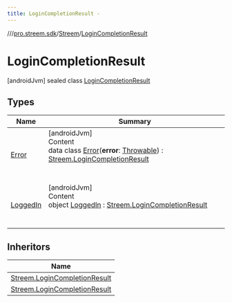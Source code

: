 ```yaml
---
title: LoginCompletionResult -
---
```

//[<root>](../../../../index.md)/[pro.streem.sdk](../../index.md)/[Streem](../index.md)/[LoginCompletionResult](index.md)



# LoginCompletionResult  
 [androidJvm] sealed class [LoginCompletionResult](index.md)   


## Types  
  
|  Name |  Summary | 
|---|---|
| <a name="pro.streem.sdk/Streem.LoginCompletionResult.Error///PointingToDeclaration/"></a>[Error](-error/index.md)| <a name="pro.streem.sdk/Streem.LoginCompletionResult.Error///PointingToDeclaration/"></a>[androidJvm]  <br>Content  <br>data class [Error](-error/index.md)(**error**: [Throwable](https://kotlinlang.org/api/latest/jvm/stdlib/kotlin/-throwable/index.html)) : [Streem.LoginCompletionResult](index.md)  <br><br><br>|
| <a name="pro.streem.sdk/Streem.LoginCompletionResult.LoggedIn///PointingToDeclaration/"></a>[LoggedIn](-logged-in/index.md)| <a name="pro.streem.sdk/Streem.LoginCompletionResult.LoggedIn///PointingToDeclaration/"></a>[androidJvm]  <br>Content  <br>object [LoggedIn](-logged-in/index.md) : [Streem.LoginCompletionResult](index.md)  <br><br><br>|


## Inheritors  
  
|  Name | 
|---|
| <a name="pro.streem.sdk/Streem.LoginCompletionResult.LoggedIn///PointingToDeclaration/"></a>[Streem.LoginCompletionResult](-logged-in/index.md)|
| <a name="pro.streem.sdk/Streem.LoginCompletionResult.Error///PointingToDeclaration/"></a>[Streem.LoginCompletionResult](-error/index.md)|

